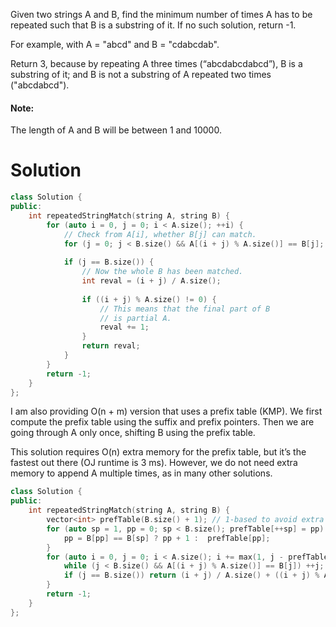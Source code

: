 Given two strings A and B, find the minimum number of times A has to be repeated such that B is a substring of it. If no such solution, return -1.

For example, with A = "abcd" and B = "cdabcdab".

Return 3, because by repeating A three times (“abcdabcdabcd”), B is a substring of it; and B is not a substring of A repeated two times ("abcdabcd").

#### Note:

The length of A and B will be between 1 and 10000.


# Solution

```cpp
class Solution {
public:
    int repeatedStringMatch(string A, string B) {
        for (auto i = 0, j = 0; i < A.size(); ++i) {
            // Check from A[i], whether B[j] can match.
            for (j = 0; j < B.size() && A[(i + j) % A.size()] == B[j]; ++j);
            
            if (j == B.size()) {
                // Now the whole B has been matched.
                int reval = (i + j) / A.size();
                
                if ((i + j) % A.size() != 0) {
                    // This means that the final part of B
                    // is partial A.
                    reval += 1;
                }
                return reval;
            }
        }
        return -1;  
    }
};
```

I am also providing O(n + m) version that uses a prefix table (KMP). We first compute the prefix table using the suffix and prefix pointers. Then we are going through A only once, shifting B using the prefix table.

This solution requires O(n) extra memory for the prefix table, but it’s the fastest out there (OJ runtime is 3 ms). However, we do not need extra memory to append A multiple times, as in many other solutions.

```cpp
class Solution {
public:
    int repeatedStringMatch(string A, string B) {
        vector<int> prefTable(B.size() + 1); // 1-based to avoid extra checks.
        for (auto sp = 1, pp = 0; sp < B.size(); prefTable[++sp] = pp) {
            pp = B[pp] == B[sp] ? pp + 1 :  prefTable[pp];
        }
        for (auto i = 0, j = 0; i < A.size(); i += max(1, j - prefTable[j]), j = prefTable[j]) {
            while (j < B.size() && A[(i + j) % A.size()] == B[j]) ++j;
            if (j == B.size()) return (i + j) / A.size() + ((i + j) % A.size() != 0 ? 1 : 0);
        }
        return -1;
    }
};
```

